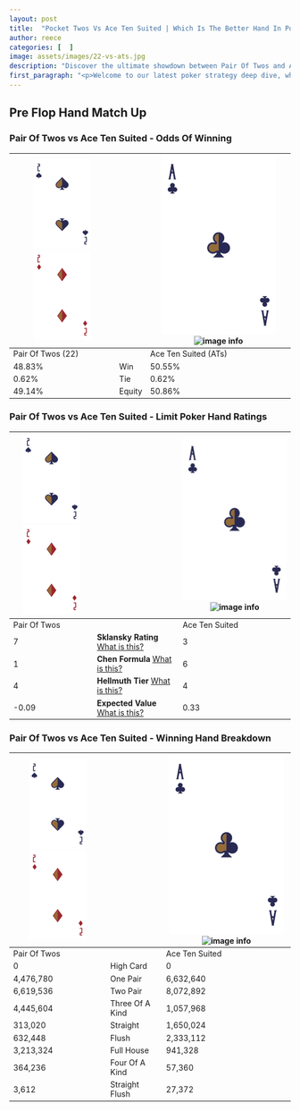 ```yaml
---
layout: post
title:  "Pocket Twos Vs Ace Ten Suited | Which Is The Better Hand In Poker? A Complete Guide"
author: reece
categories: [  ]
image: assets/images/22-vs-ats.jpg
description: "Discover the ultimate showdown between Pair Of Twos and Ace Ten Suited in poker! Uncover the odds, strategies, and scenarios where one hand triumphs over the other. Get ready to up your poker game with this thrilling analysis."
first_paragraph: "<p>Welcome to our latest poker strategy deep dive, where we're pitting two distinct hands against each other in a high-stakes showdown: Pair Of Twos vs Ace Ten Suited.</p><p>In the dynamic world of poker, every decision counts, and knowing which hand holds the upper hand is key to your success at the table.</p><p>In this article, we'll dissect these two hands, explore the scenarios where one dominates the other, and equip you with the knowledge to make strategic choices that can tip the odds in your favor.</p><p>Get ready to unravel the intriguing dynamics of these poker hands and elevate your game to new heights.</p>"
---
```




[comment]: # (sp0)

## Pre Flop Hand Match Up

<div class="table hand-ratings" markdown="1"> 



### Pair Of Twos vs Ace Ten Suited - Odds Of Winning


    
| ![image info](assets/images/hand1/2.png) ![image info](assets/images/hand1/2o.png) |  | ![image info](assets/images/hand2/A.png) ![image info](assets/images/hand2/Ts.png) |
| -------- | -------- | -------- |
| Pair Of Twos (22) |  | Ace Ten Suited (ATs) |
| 48.83% | Win | 50.55% |
| 0.62% | Tie | 0.62% |
| 49.14% | Equity | 50.86% |




[comment]: # (sp1)



### Pair Of Twos vs Ace Ten Suited - Limit Poker Hand Ratings


    
| ![image info](assets/images/hand1/2.png) ![image info](assets/images/hand1/2o.png) |  | ![image info](assets/images/hand2/A.png) ![image info](assets/images/hand2/Ts.png) |
| -------- | -------- | -------- |
| Pair Of Twos |  | Ace Ten Suited |
| 7 | **Sklansky Rating** [What is this?](/sklansky-rating-explained) | 3 |
| 1 | **Chen Formula** [What is this?](/chen-formula-explained) | 6 |
| 4 | **Hellmuth Tier** [What is this?](/Hellmuth-tier-explained) | 4 |
| -0.09 | **Expected Value** [What is this?](/expected-value-explained) | 0.33 |




[comment]: # (sp2)



### Pair Of Twos vs Ace Ten Suited - Winning Hand Breakdown


    
| ![image info](assets/images/hand1/2.png) ![image info](assets/images/hand1/2o.png) |  | ![image info](assets/images/hand2/A.png) ![image info](assets/images/hand2/Ts.png) |
| -------- | -------- | -------- |
| Pair Of Twos |  | Ace Ten Suited |
| 0 | High Card | 0 |
| 4,476,780 | One Pair | 6,632,640 |
| 6,619,536 | Two Pair | 8,072,892 |
| 4,445,604 | Three Of A Kind | 1,057,968 |
| 313,020 | Straight | 1,650,024 |
| 632,448 | Flush | 2,333,112 |
| 3,213,324 | Full House | 941,328 |
| 364,236 | Four Of A Kind | 57,360 |
| 3,612 | Straight Flush | 27,372 |




[comment]: # (sp3)



</div>

[comment]: # (sp4)



[comment]: # (sp5)


